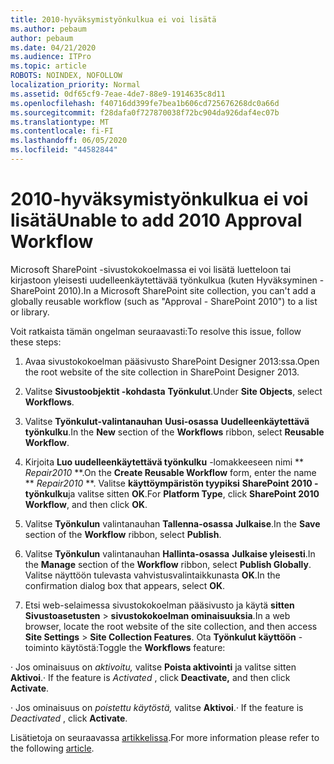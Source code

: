 ```yaml
---
title: 2010-hyväksymistyönkulkua ei voi lisätä
ms.author: pebaum
author: pebaum
ms.date: 04/21/2020
ms.audience: ITPro
ms.topic: article
ROBOTS: NOINDEX, NOFOLLOW
localization_priority: Normal
ms.assetid: 0df65cf9-7eae-4de7-88e9-1914635c8d11
ms.openlocfilehash: f40716dd399fe7bea1b606cd725676268dc0a66d
ms.sourcegitcommit: f28dafa0f727870038f72bc904da926daf4ec07b
ms.translationtype: MT
ms.contentlocale: fi-FI
ms.lasthandoff: 06/05/2020
ms.locfileid: "44582844"
---
```

# <a name="unable-to-add-2010-approval-workflow"></a><span data-ttu-id="c2157-102">2010-hyväksymistyönkulkua ei voi lisätä</span><span class="sxs-lookup"><span data-stu-id="c2157-102">Unable to add 2010 Approval Workflow</span></span>

<span data-ttu-id="c2157-103">Microsoft SharePoint -sivustokokoelmassa ei voi lisätä luetteloon tai kirjastoon yleisesti uudelleenkäytettävää työnkulkua (kuten Hyväksyminen - SharePoint 2010).</span><span class="sxs-lookup"><span data-stu-id="c2157-103">In a Microsoft SharePoint site collection, you can't add a globally reusable workflow (such as "Approval - SharePoint 2010") to a list or library.</span></span>
  
<span data-ttu-id="c2157-104">Voit ratkaista tämän ongelman seuraavasti:</span><span class="sxs-lookup"><span data-stu-id="c2157-104">To resolve this issue, follow these steps:</span></span> 
  
1. <span data-ttu-id="c2157-105">Avaa sivustokokoelman pääsivusto SharePoint Designer 2013:ssa.</span><span class="sxs-lookup"><span data-stu-id="c2157-105">Open the root website of the site collection in SharePoint Designer 2013.</span></span>
  
2. <span data-ttu-id="c2157-106">Valitse **Sivustoobjektit -kohdasta** **Työnkulut**.</span><span class="sxs-lookup"><span data-stu-id="c2157-106">Under **Site Objects**, select **Workflows**.</span></span> 
  
3. <span data-ttu-id="c2157-107">Valitse **Työnkulut-valintanauhan** **Uusi-osassa** **Uudelleenkäytettävä työnkulku**.</span><span class="sxs-lookup"><span data-stu-id="c2157-107">In the **New** section of the **Workflows** ribbon, select **Reusable Workflow**.</span></span> 
  
4. <span data-ttu-id="c2157-108">Kirjoita **Luo uudelleenkäytettävä työnkulku** -lomakkeeseen nimi \*\* *Repair2010* \*\*.</span><span class="sxs-lookup"><span data-stu-id="c2157-108">On the **Create Reusable Workflow** form, enter the name \*\* *Repair2010* \*\*.</span></span> <span data-ttu-id="c2157-109">Valitse **käyttöympäristön tyypiksi** **SharePoint 2010 -työnkulku**ja valitse sitten **OK**.</span><span class="sxs-lookup"><span data-stu-id="c2157-109">For **Platform Type**, click **SharePoint 2010 Workflow**, and then click **OK**.</span></span> 
  
1. <span data-ttu-id="c2157-110">Valitse **Työnkulun** valintanauhan **Tallenna-osassa** **Julkaise**.</span><span class="sxs-lookup"><span data-stu-id="c2157-110">In the **Save** section of the **Workflow** ribbon, select **Publish**.</span></span> 
  
2. <span data-ttu-id="c2157-111">Valitse **Työnkulun** valintanauhan **Hallinta-osassa** **Julkaise yleisesti**.</span><span class="sxs-lookup"><span data-stu-id="c2157-111">In the **Manage** section of the **Workflow** ribbon, select **Publish Globally**.</span></span> <span data-ttu-id="c2157-112">Valitse näyttöön tulevasta vahvistusvalintaikkunasta **OK**.</span><span class="sxs-lookup"><span data-stu-id="c2157-112">In the confirmation dialog box that appears, select **OK**.</span></span> 
  
3. <span data-ttu-id="c2157-113">Etsi web-selaimessa sivustokokoelman pääsivusto ja käytä **sitten Sivustoasetusten** \> **sivustokokoelman ominaisuuksia**.</span><span class="sxs-lookup"><span data-stu-id="c2157-113">In a web browser, locate the root website of the site collection, and then access **Site Settings** \> **Site Collection Features**.</span></span> <span data-ttu-id="c2157-114">Ota **Työnkulut käyttöön** -toiminto käytöstä:</span><span class="sxs-lookup"><span data-stu-id="c2157-114">Toggle the **Workflows** feature:</span></span> 
  
<span data-ttu-id="c2157-115">· Jos ominaisuus on *aktivoitu,* valitse **Poista aktivointi** ja valitse sitten **Aktivoi**.</span><span class="sxs-lookup"><span data-stu-id="c2157-115">· If the feature is  *Activated*  , click **Deactivate,** and then click **Activate**.</span></span> 
  
<span data-ttu-id="c2157-116">· Jos ominaisuus on *poistettu käytöstä,* valitse **Aktivoi**.</span><span class="sxs-lookup"><span data-stu-id="c2157-116">· If the feature is  *Deactivated*  , click **Activate**.</span></span> 
  
<span data-ttu-id="c2157-117">Lisätietoja on seuraavassa [artikkelissa](https://go.microsoft.com/fwlink/?linkid=2047770&amp;clcid=0x409).</span><span class="sxs-lookup"><span data-stu-id="c2157-117">For more information please refer to the following [article](https://go.microsoft.com/fwlink/?linkid=2047770&amp;clcid=0x409).</span></span>
  


